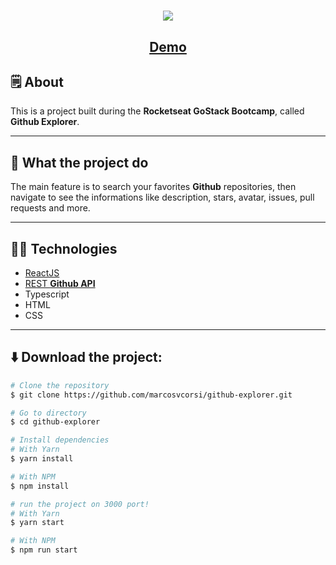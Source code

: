 <h1 align="center">
  <img src="https://ik.imagekit.io/85jgdtsmb4/logo_GlmU-ZDFs.svg">
</h1>

<h2 align="center">
  <a href="https://affectionate-roentgen-e60344.netlify.app/">Demo</a>
</h2>

## 🗒️ About

This is a project built during the **Rocketseat GoStack Bootcamp**, called **Github Explorer**.

---

## 🚀️ What the project do

The main feature is to search your favorites **Github** repositories, then navigate to see the informations like description, stars, avatar, issues, pull requests and more.

---

## 👨‍💻️ Technologies

- [ReactJS]()
- [REST **Github API**](https://developer.github.com/v3/)
- Typescript
- HTML
- CSS

---

## ⬇️ Download the project:

```bash
# Clone the repository
$ git clone https://github.com/marcosvcorsi/github-explorer.git

# Go to directory
$ cd github-explorer

# Install dependencies
# With Yarn
$ yarn install

# With NPM
$ npm install

# run the project on 3000 port!
# With Yarn
$ yarn start

# With NPM
$ npm run start
```
